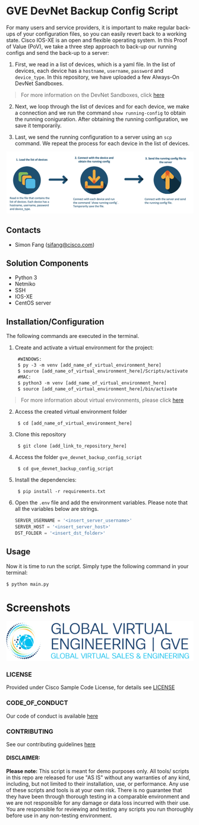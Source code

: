 # GVE DevNet Backup Config Script
For many users and service providers, it is important to make regular back-ups of your configuration files, so you can easily revert back to a working state. Cisco IOS-XE is an open and flexible operating system. In this Proof of Value (PoV), we take a three step approach to back-up our running configs and send the back-up to a server:

1. First, we read in a list of devices, which is a yaml file. In the list of devices, each device has a `hostname`, `username`, `password` and `device_type`. In this repository, we have uploaded a few Always-On DevNet Sandboxes. 

> For more information on the DevNet Sandboxes, click [here](https://devnetsandbox.cisco.com)

2. Next, we loop through the list of devices and for each device, we make a connection and we run the command `show running-config` to obtain the running coniguration. After obtaining the running configuration, we save it temporarily. 

3. Last, we send the running configuration to a server using an `scp` command. We repeat the process for each device in the list of devices. 

![](IMAGES/flow.png)

## Contacts
* Simon Fang (sifang@cisco.com)

## Solution Components
* Python 3
* Netmiko
* SSH
* IOS-XE
* CentOS server


## Installation/Configuration

The following commands are executed in the terminal.

1. Create and activate a virtual environment for the project:
   
        #WINDOWS:
        $ py -3 -m venv [add_name_of_virtual_environment_here] 
        $ source [add_name_of_virtual_environment_here]/Scripts/activate
        #MAC:
        $ python3 -m venv [add_name_of_virtual_environment_here] 
        $ source [add_name_of_virtual_environment_here]/bin/activate
        
> For more information about virtual environments, please click [here](https://docs.python.org/3/tutorial/venv.html)

2. Access the created virtual environment folder

        $ cd [add_name_of_virtual_environment_here]

3. Clone this repository

        $ git clone [add_link_to_repository_here]

4. Access the folder `gve_devnet_backup_config_script`

        $ cd gve_devnet_backup_config_script

5. Install the dependencies:

        $ pip install -r requirements.txt

6. Open the `.env` file and add the environment variables. Please note that all the variables below are strings.

    ```python
    SERVER_USERNAME = '<insert_server_username>'
    SERVER_HOST = '<insert_server_host>'
    DST_FOLDER = '<insert_dst_folder>'
    ```


## Usage

Now it is time to run the script. Simply type the following command in your terminal:


    $ python main.py



# Screenshots

![/IMAGES/0image.png](IMAGES/0image.png)

### LICENSE

Provided under Cisco Sample Code License, for details see [LICENSE](LICENSE.md)

### CODE_OF_CONDUCT

Our code of conduct is available [here](CODE_OF_CONDUCT.md)

### CONTRIBUTING

See our contributing guidelines [here](CONTRIBUTING.md)

#### DISCLAIMER:
<b>Please note:</b> This script is meant for demo purposes only. All tools/ scripts in this repo are released for use "AS IS" without any warranties of any kind, including, but not limited to their installation, use, or performance. Any use of these scripts and tools is at your own risk. There is no guarantee that they have been through thorough testing in a comparable environment and we are not responsible for any damage or data loss incurred with their use.
You are responsible for reviewing and testing any scripts you run thoroughly before use in any non-testing environment.